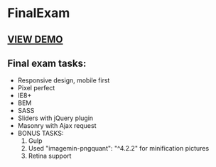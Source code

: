 # FinalExam
<h2><a href="https://kathrinkozieva.github.io/">VIEW DEMO</a></h2>
<h2>Final exam tasks:</h2>
<ul>
	<li>Responsive design, mobile first</li>
	<li>Pixel perfect</li>
	<li>IE8+</li>
	<li>BEM</li>
	<li>SASS</li>
	<li>Sliders with jQuery plugin</li>
	<li>Masonry with Ajax request</li>
	<li>BONUS TASKS: <ol>
		<li>Gulp</li>
		<li>Used "imagemin-pngquant": "^4.2.2" for minification pictures</li>
		<li>Retina support</li>
	</ol></li>
	

	
</ul>